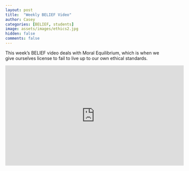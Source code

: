 ```yaml
---
layout: post
title:  "Weekly BELIEF Video"
author: Casey
categories: [BELIEF, students]
image: assets/images/ethics2.jpg
hidden: false
comments: false
---
```

This week’s BELIEF video deals with Moral Equilibrium, which is when we give ourselves license to fail to live up to our own ethical standards.


<iframe width="560" height="315" src="https://www.youtube.com/embed/AdrDAik86rc" frameborder="0" allow="accelerometer; autoplay; encrypted-media; gyroscope; picture-in-picture" allowfullscreen></iframe>